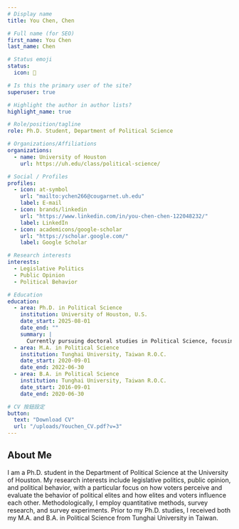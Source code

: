 ```yaml
---
# Display name
title: You Chen, Chen

# Full name (for SEO)
first_name: You Chen
last_name: Chen

# Status emoji
status:
  icon: 🐶

# Is this the primary user of the site?
superuser: true

# Highlight the author in author lists?
highlight_name: true

# Role/position/tagline
role: Ph.D. Student, Department of Political Science

# Organizations/Affiliations
organizations:
  - name: University of Houston
    url: https://uh.edu/class/political-science/

# Social / Profiles
profiles:
  - icon: at-symbol
    url: "mailto:ychen266@cougarnet.uh.edu"
    label: E-mail
  - icon: brands/linkedin
    url: "https://www.linkedin.com/in/you-chen-chen-122048232/"
    label: LinkedIn
  - icon: academicons/google-scholar
    url: "https://scholar.google.com/"
    label: Google Scholar

# Research interests
interests:
  - Legislative Politics
  - Public Opinion
  - Political Behavior

# Education
education:
  - area: Ph.D. in Political Science
    institution: University of Houston, U.S.
    date_start: 2025-08-01
    date_end: ""
    summary: |
      Currently pursuing doctoral studies in Political Science, focusing on legislative politics, public opinion, and political behavior.
  - area: M.A. in Political Science
    institution: Tunghai University, Taiwan R.O.C.
    date_start: 2020-09-01
    date_end: 2022-06-30
  - area: B.A. in Political Science
    institution: Tunghai University, Taiwan R.O.C.
    date_start: 2016-09-01
    date_end: 2020-06-30

# CV 按鈕設定
button:
  text: "Download CV"
  url: "/uploads/Youchen_CV.pdf?v=3"
---
```


## About Me

I am a Ph.D. student in the Department of Political Science at the University of Houston. My research interests include legislative politics, public opinion, and political behavior, with a particular focus on how voters perceive and evaluate the behavior of political elites and how elites and voters influence each other. Methodologically, I employ quantitative methods, survey research, and survey experiments. Prior to my Ph.D. studies, I received both my M.A. and B.A. in Political Science from Tunghai University in Taiwan.
